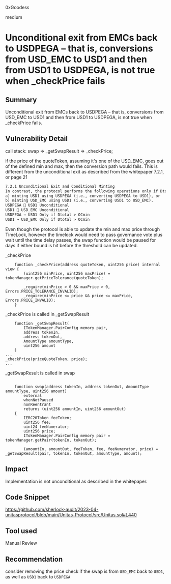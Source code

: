 0xGoodess

medium

# Unconditional exit from EMCs back to USDPEGA – that is, conversions from USD_EMC to USD1 and then from USD1 to USDPEGA, is not true when _checkPrice fails

## Summary
Unconditional exit from EMCs back to USDPEGA – that is, conversions from USD_EMC to USD1 and then from USD1 to USDPEGA, is not true when _checkPrice fails.

## Vulnerability Detail

call stack:
swap => _getSwapResult => _checkPrice;

if the price of the quoteToken, assuming it's one of the USD_EMC, goes out of the defined min and max, then the conversion path would fails. This is different from the unconditional exit as described from the whitepaper 7.2.1, or page 21
```md
7.2.1 Unconditional Exit and Conditional Minting
In contrast, the protocol performs the following operations only if Dtotal > OCmin :
a) minting USD1 using USDPEGA (i.e., converting USDPEGA to USD1), or
b) minting USD_EMC using USD1 (i.e., converting USD1 to USD_EMC).
USDPEGA  USD1 Unconditional
USD1  USD_EMC Unconditional
USDPEGA ➔ USD1 Only if Dtotal > OCmin
USD1 ➔ USD_EMC Only if Dtotal > OCmin
```

Even though the protocol is able to update the min and max price through TimeLock, however the timelock would need to pass governance vote plus wait until the time delay passes, the swap function would be paused for days if either bound is hit before the threshold can be updated.

_checkPrice
```solidity
    function _checkPrice(address quoteToken, uint256 price) internal view {
        (uint256 minPrice, uint256 maxPrice) = tokenManager.getPriceTolerance(quoteToken);

        _require(minPrice > 0 && maxPrice > 0, Errors.PRICE_TOLERANCE_INVALID);
        _require(minPrice <= price && price <= maxPrice, Errors.PRICE_INVALID);
    }

```

_checkPrice is called in _getSwapResult
```solidity
    function _getSwapResult(
        ITokenManager.PairConfig memory pair,
        address tokenIn,
        address tokenOut,
        AmountType amountType,
        uint256 amount
    )
...
_checkPrice(priceQuoteToken, price);
...
```

_getSwapResult is called in swap
```solidity

    function swap(address tokenIn, address tokenOut, AmountType amountType, uint256 amount)
        external
        whenNotPaused
        nonReentrant
        returns (uint256 amountIn, uint256 amountOut)
    {
        IERC20Token feeToken;
        uint256 fee;
        uint24 feeNumerator;
        uint256 price;
        ITokenManager.PairConfig memory pair = tokenManager.getPair(tokenIn, tokenOut);

        (amountIn, amountOut, feeToken, fee, feeNumerator, price) = _getSwapResult(pair, tokenIn, tokenOut, amountType, amount);

```

## Impact
Implementation is not unconditional as described in the whitepaper.


## Code Snippet
https://github.com/sherlock-audit/2023-04-unitasprotocol/blob/main/Unitas-Protocol/src/Unitas.sol#L440

## Tool used

Manual Review

## Recommendation
consider removing the price check if the swap is from `USD_EMC` back to `USD1`, as well as `USD1` back to `USDPEGA`